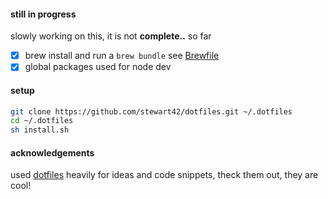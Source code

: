 #### still in progress
slowly working on this, it is not **complete..**
so far
- [x] brew install and run a `brew bundle` see [Brewfile](Brewfile)
- [x] global packages used for node dev

#### setup
```sh
git clone https://github.com/stewart42/dotfiles.git ~/.dotfiles
cd ~/.dotfiles
sh install.sh
```

#### acknowledgements
used [dotfiles](http://dotfiles.github.io/) heavily for ideas and code snippets, theck them out, they are cool!
